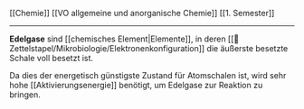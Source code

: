 [[Chemie]] [[VO allgemeine und anorganische Chemie]] [[1. Semester]]

---

**Edelgase** sind [[chemisches Element|Elemente]], in deren [[📂Zettelstapel/Mikrobiologie/Elektronenkonfiguration]] die äußerste besetzte Schale voll besetzt ist.

Da dies der energetisch günstigste Zustand für Atomschalen ist, wird sehr hohe [[Aktivierungsenergie]] benötigt, um Edelgase zur Reaktion zu bringen.